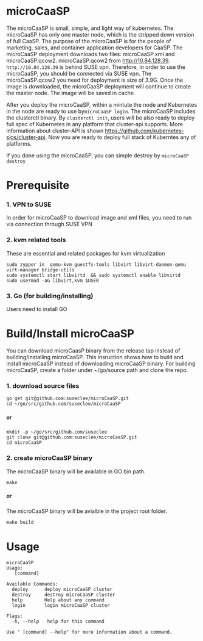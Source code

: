 # microCaaSP
The microCaaSP is small, simple, and light way of kubernetes. The microCaaSP has only one master node, which is the stripped down version of full CaaSP.
The purpose of the microCaaSP is for the people of marketing, sales, and container application developers for CaaSP.
The microCaaSP deployment downloads two files: microCaaSP.xml and microCaaSP.qcow2. microCaaSP.qcow2 from http://10.84.128.39. `http://10.84.128.39` is behind SUSE vpn.
Therefore, in order to use the microCaaSP, you should be connected via SUSE vpn. The microCaaSP.qcow2 you need for deployment is size of 3.9G. Once the image is downloaded, the microCaaSP deployment will continue to create the master node. The image will be saved in cache.

After you deploy the microCaaSP, within a mintute the node and Kubernetes in the node are ready to use by`microCaaSP login`. The microCaaSP includes the clusterctl binary. By `clusterctl init`, users will be also ready to deploy full spec of Kubernetes in any platform that cluster-api supports.
More information about cluster-API is shown https://github.com/kubernetes-sigs/cluster-api. Now you are ready to deploy full stack of Kuberntes any of platforms.  

If you done using the microCaaSP, you can simple destroy by `microCaaSP destroy`


# Prerequisite
### 1. VPN to SUSE
In order for microCaaSP to download image and xml files, you need to run via connection through SUSE VPN

### 2. kvm related tools
These are essential and related packages for kvm virtualization
```
sudo zypper in  qemu-kvm guestfs-tools libvirt libvirt-daemon-qemu virt-manager bridge-utils
sudo systemctl start libvirtd  && sudo systemctl enable libvirtd
sudo usermod -aG libvirt,kvm $USER
```

### 3. Go (for building/installing)
Users need to install GO

# Build/Install microCaaSP
You can download microCaasP binary from the release tap instead of building/installing microCaaSP. 
This insruction shows how to build and install microCaaSP instead of downloading microCaaSP binary.
For building microCaaSP, create a folder under ~/go/source path and clone the repo.
### 1. download source files
```
go get git@github.com:suseclee/microCaaSP.git
cd ~/go/src/github.com/suseclee/microCaaSP
```
##### or
```
mkdir -p ~/go/src/github.com/suseclee
git clone git@github.com:suseclee/microCaaSP.git
cd microCaaSP
```
### 2. create microCaaSP binary
The microCaaSP binary will be available in GO bin path.
```
make
```
##### or
The microCaaSP binary will be avialble in the project root folder.
```
make build
```


# Usage
```
microCaaSP
Usage:
   [command]

Available Commands:
  deploy      deploy microCaaSP cluster
  destroy     destroy microCaaSP cluster
  help        Help about any command
  login       login microCaaSP cluster

Flags:
  -h, --help   help for this command

Use " [command] --help" for more information about a command.
```
